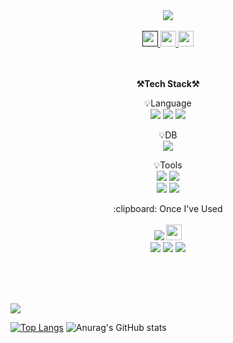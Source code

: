 <div align='center'>
<img src="https://capsule-render.vercel.app/api?type=rounded&color=0:ffdf66,100:ffdf66&height=200&section=header&text=welcome%20to%20Hyun%20woo's%20Git%20Hub!&fontSize=50&fontColor=6666ff">
</div>
 
 <br>
 
<div align='center'>
  <a href="">
  <img height="25" src="https://img.shields.io/badge/Notion-000000?style=for-the-badge&logo=Notion&logoColor=white">
  </a>
  <a href="https://velog.io/@yoon_bly">
  <img height="25" src="https://img.shields.io/badge/Velog-20C997?style=for-the-badge&logo=Velog&logoColor=white">
  </a>
  <a href="mailto:yhw0104@naver.com">
   <img height="25" src="https://img.shields.io/badge/Mail-EA4335?style=for-the-badge&logo=Gmail&logoColor=white">
  </a>
</div>

<br>
<br>

<p align="center">
    <Strong>⚒️Tech Stack⚒️</Strong><br>
</p>

<p align="center" display="inline-block">
    💡Language <br>
    <img src="https://img.shields.io/badge/JAVA-007396?style=for-the-badge&logo=java&logoColor=white"> 
    <img src="https://img.shields.io/badge/Spring-6DB33F?style=for-the-badge&logo=Spring&logoColor=white">
    <img src="https://img.shields.io/badge/SpringBoot-6DB33F?style=for-the-badge&logo=SpringBoot&logoColor=white">
</p>

<p align="center" display="inline-block">
    💡DB <br>
    <img src="https://img.shields.io/badge/MySQL-4479A1?style=for-the-badge&logo=MySQL&logoColor=white">
</p>

<p align="center" display="inline-block">
    💡Tools <br>
    <img src="https://img.shields.io/badge/IntelliJ-000000?style=for-the-badge&logo=IntelliJ IDEA&logoColor=white"> 
    <img src="https://img.shields.io/badge/VSC-007ACC?style=for-the-badge&logo=visualstudiocode&logoColor=white"> 
    <br>
    <img src="https://img.shields.io/badge/git-F05032?style=for-the-badge&logo=git&logoColor=white">
    <img src="https://img.shields.io/badge/github-181717?style=for-the-badge&logo=github&logoColor=white">
</p>

<p align="center" display="inline-block">
 :clipboard: Once I've Used  <br><br>
   <img src="https://img.shields.io/badge/Thymeleaf-6DB33F?style=for-the-badge&logo=Thymeleaf&logoColor=white">
   <img height="25" src="https://img.shields.io/badge/REST API-75AADB?style=for-the-badge&logo=RStudio&logoColor=white">
   <br>
   <img src="https://img.shields.io/badge/JavaScript-F7DF1E?style=for-the-badge&logo=JavaScript&logoColor=white">
   <img src="https://img.shields.io/badge/HTML5-E34F26?style=for-the-badge&logo=HTML5&logoColor=white"> 
   <img src="https://img.shields.io/badge/CSS-1572B6?style=for-the-badge&logo=CSS3&logoColor=white">
</p>

<br>
<br>
<br>

<a href="https://hits.seeyoufarm.com"><img src="https://hits.seeyoufarm.com/api/count/incr/badge.svg?url=https%3A%2F%2Fgithub.com%2Fyhw0104&count_bg=%236666FF&title_bg=%23555555&icon=&icon_color=%23E7E7E7&title=hits&edge_flat=false"/></a>

[![Top Langs](https://github-readme-stats.vercel.app/api/top-langs/?username=yhw0104&layout=donut)](https://github.com/yhw0104/github-readme-stats)
![Anurag's GitHub stats](https://github-readme-stats.vercel.app/api?username=yhw0104&show_icons=true&theme=tokyonight)
